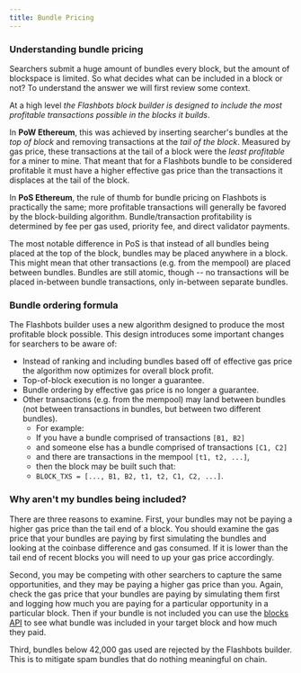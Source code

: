 ```yaml
---
title: Bundle Pricing
---
```


### Understanding bundle pricing

Searchers submit a huge amount of bundles every block, but the amount of blockspace is limited. So what decides what can be included in a block or not? To understand the answer we will first review some context.

At a high level _the Flashbots block builder is designed to include the most profitable transactions possible in the blocks it builds_.

In **PoW Ethereum**, this was achieved by inserting searcher's bundles at the _top of block_ and removing transactions at the _tail of the block_. Measured by gas price, these transactions at the tail of a block were the _least profitable_ for a miner to mine. That meant that for a Flashbots bundle to be considered profitable it must have a higher effective gas price than the transactions it displaces at the tail of the block.

In **PoS Ethereum**, the rule of thumb for bundle pricing on Flashbots is practically the same; more profitable transactions will generally be favored by the block-building algorithm. Bundle/transaction profitability is determined by fee per gas used, priority fee, and direct validator payments.

The most notable difference in PoS is that instead of all bundles being placed at the top of the block, bundles may be placed anywhere in a block. This might mean that other transactions (e.g. from the mempool) are placed between bundles. Bundles are still atomic, though -- no transactions will be placed in-between bundle transactions, only in-between separate bundles.

### Bundle ordering formula

The Flashbots builder uses a new algorithm designed to produce the most profitable block possible. This design introduces some important changes for searchers to be aware of:

* Instead of ranking and including bundles based off of effective gas price the algorithm now optimizes for overall block profit.
* Top-of-block execution is no longer a guarantee.
* Bundle ordering by effective gas price is no longer a guarantee.
* Other transactions (e.g. from the mempool) may land between bundles (not between transactions in bundles, but between two different bundles).
  * For example:
  * If you have a bundle comprised of transactions `[B1, B2]`
  * and someone else has a bundle comprised of transactions `[C1, C2]`
  * and there are transactions in the mempool `[t1, t2, ...]`,
  * then the block may be built such that:
  * `BLOCK_TXS = [..., B1, B2, t1, t2, C1, C2, ...]`.

### Why aren't my bundles being included?

There are three reasons to examine. First, your bundles may not be paying a higher gas price than the tail end of a block. You should examine the gas price that your bundles are paying by first simulating the bundles and looking at the coinbase difference and gas consumed. If it is lower than the tail end of recent blocks you will need to up your gas price accordingly.

Second, you may be competing with other searchers to capture the same opportunities, and they may be paying a higher gas price than you. Again, check the gas price that your bundles are paying by simulating them first and logging how much you are paying for a particular opportunity in a particular block. Then if your bundle is not included you can use the [blocks API](https://blocks.flashbots.net/) to see what bundle was included in your target block and how much they paid.

Third, bundles below 42,000 gas used are rejected by the Flashbots builder. This is to mitigate spam bundles that do nothing meaningful on chain.
